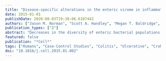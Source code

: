 ```yaml
---
title: "Disease-specific alterations in the enteric virome in inflammatory bowel disease"
date: 2015-01-01
publishDate: 2020-08-03T19:38:06.610744Z
authors: ["Jason M. Norman", "Scott A. Handley", "Megan T. Baldridge", "Lindsay Droit", "Catherine Y. Liu", "Brian C. Keller", "Amal Kambal", "Cynthia L. Monaco", "Guoyan Zhao", "Phillip Fleshner", "Thaddeus S. Stappenbeck", "Dermot P. B. McGovern", "Ali Keshavarzian", "Ece A. Mutlu", "Jenny Sauk", "Dirk Gevers", "Ramnik J. Xavier", "David Wang", "Miles Parkes", "Herbert W. Virgin"]
publication_types: ["2"]
abstract: "Decreases in the diversity of enteric bacterial populations are observed in patients with Crohn's disease (CD) and ulcerative colitis (UC). Less is known about the virome in these diseases. We show that the enteric virome is abnormal in CD and UC patients. In-depth analysis of preparations enriched for free virions in the intestine revealed that CD and UC were associated with a significant expansion of Caudovirales bacteriophages. The viromes of CD and UC patients were disease and cohort specific. Importantly, it did not appear that expansion and diversification of the enteric virome was secondary to changes in bacterial populations. These data support a model in which changes in the virome may contribute to intestinal inflammation and bacterial dysbiosis. We conclude that the virome is a candidate for contributing to, or being a biomarker for, human inflammatory bowel disease and speculate that the enteric virome may play a role in other diseases."
featured: false
publication: "*Cell*"
tags: ["Humans", "Case-Control Studies", "Colitis", "Ulcerative", "Crohn Disease", "Cohort Studies", "Dysbiosis", "Feces", "Bacteria", "Metagenome", "Caudovirales", "Microviridae"]
doi: "10.1016/j.cell.2015.01.002"
---
```


